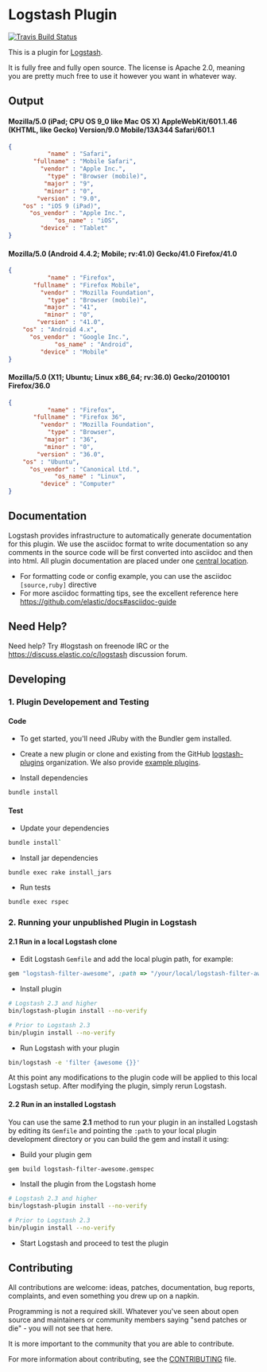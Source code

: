 # Logstash Plugin

[![Travis Build Status](https://travis-ci.org/logstash-plugins/logstash-filter-useragent.svg)](https://travis-ci.org/logstash-plugins/logstash-filter-useragent)

This is a plugin for [Logstash](https://github.com/elastic/logstash).

It is fully free and fully open source. The license is Apache 2.0, meaning you are pretty much free to use it however you want in whatever way.

## Output

#### Mozilla/5.0 (iPad; CPU OS 9_0 like Mac OS X) AppleWebKit/601.1.46 (KHTML, like Gecko) Version/9.0 Mobile/13A344 Safari/601.1

```json
{
           "name" : "Safari",
       "fullname" : "Mobile Safari",
         "vendor" : "Apple Inc.",
           "type" : "Browser (mobile)",
          "major" : "9",
          "minor" : "0",
        "version" : "9.0",
    "os" : "iOS 9 (iPad)",
      "os_vendor" : "Apple Inc.",
             "os_name" : "iOS",
         "device" : "Tablet"
}
```

#### Mozilla/5.0 (Android 4.4.2; Mobile; rv:41.0) Gecko/41.0 Firefox/41.0

```json
{
           "name" : "Firefox",
       "fullname" : "Firefox Mobile",
         "vendor" : "Mozilla Foundation",
           "type" : "Browser (mobile)",
          "major" : "41",
          "minor" : "0",
        "version" : "41.0",
    "os" : "Android 4.x",
      "os_vendor" : "Google Inc.",
             "os_name" : "Android",
         "device" : "Mobile"
}
```

#### Mozilla/5.0 (X11; Ubuntu; Linux x86_64; rv:36.0) Gecko/20100101 Firefox/36.0

```json
{
           "name" : "Firefox",
       "fullname" : "Firefox 36",
         "vendor" : "Mozilla Foundation",
           "type" : "Browser",
          "major" : "36",
          "minor" : "0",
        "version" : "36.0",
    "os" : "Ubuntu",
      "os_vendor" : "Canonical Ltd.",
             "os_name" : "Linux",
         "device" : "Computer"
}
```

## Documentation

Logstash provides infrastructure to automatically generate documentation for this plugin. We use the asciidoc format to write documentation so any comments in the source code will be first converted into asciidoc and then into html. All plugin documentation are placed under one [central location](http://www.elastic.co/guide/en/logstash/current/).

- For formatting code or config example, you can use the asciidoc `[source,ruby]` directive
- For more asciidoc formatting tips, see the excellent reference here https://github.com/elastic/docs#asciidoc-guide

## Need Help?

Need help? Try #logstash on freenode IRC or the https://discuss.elastic.co/c/logstash discussion forum.

## Developing

### 1. Plugin Developement and Testing

#### Code
- To get started, you'll need JRuby with the Bundler gem installed.

- Create a new plugin or clone and existing from the GitHub [logstash-plugins](https://github.com/logstash-plugins) organization. We also provide [example plugins](https://github.com/logstash-plugins?query=example).

- Install dependencies
```sh
bundle install
```

#### Test

- Update your dependencies

```sh
bundle install`
```

- Install jar dependencies

```
bundle exec rake install_jars
```

- Run tests

```sh
bundle exec rspec
```

### 2. Running your unpublished Plugin in Logstash

#### 2.1 Run in a local Logstash clone

- Edit Logstash `Gemfile` and add the local plugin path, for example:
```ruby
gem "logstash-filter-awesome", :path => "/your/local/logstash-filter-awesome"
```
- Install plugin
```sh
# Logstash 2.3 and higher
bin/logstash-plugin install --no-verify

# Prior to Logstash 2.3
bin/plugin install --no-verify

```
- Run Logstash with your plugin
```sh
bin/logstash -e 'filter {awesome {}}'
```
At this point any modifications to the plugin code will be applied to this local Logstash setup. After modifying the plugin, simply rerun Logstash.

#### 2.2 Run in an installed Logstash

You can use the same **2.1** method to run your plugin in an installed Logstash by editing its `Gemfile` and pointing the `:path` to your local plugin development directory or you can build the gem and install it using:

- Build your plugin gem
```sh
gem build logstash-filter-awesome.gemspec
```
- Install the plugin from the Logstash home
```sh
# Logstash 2.3 and higher
bin/logstash-plugin install --no-verify

# Prior to Logstash 2.3
bin/plugin install --no-verify

```
- Start Logstash and proceed to test the plugin

## Contributing

All contributions are welcome: ideas, patches, documentation, bug reports, complaints, and even something you drew up on a napkin.

Programming is not a required skill. Whatever you've seen about open source and maintainers or community members  saying "send patches or die" - you will not see that here.

It is more important to the community that you are able to contribute.

For more information about contributing, see the [CONTRIBUTING](https://github.com/elastic/logstash/blob/master/CONTRIBUTING.md) file.